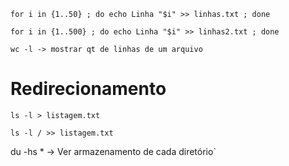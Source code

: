 ```
for i in {1..50} ; do echo Linha "$i" >> linhas.txt ; done
```
```
for i in {1..500} ; do echo Linha "$i" >> linhas2.txt ; done
```
```
wc -l -> mostrar qt de linhas de um arquivo
```

# Redirecionamento
```
ls -l > listagem.txt
```
```
ls -l / >> listagem.txt
```

du -hs * -> Ver armazenamento de cada diretório`